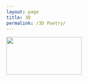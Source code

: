 ```yaml
---
layout: page
title: 3D
permalink: /3D Poetry/
---
```



<img src="https://media.giphy.com/media/D8f55hRV0ujBjDOe3w/giphy.gif" width="200" height="100" />



